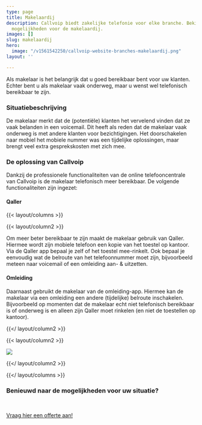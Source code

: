 ```yaml
---
type: page
title: Makelaardij
description: Callvoip biedt zakelijke telefonie voor elke branche. Bekijk hier de
  mogelijkheden voor de makelaardij.
images: []
slug: makelaardij
hero:
  image: "/v1561542250/callvoip-website-branches-makelaardij.png"
layout: ''

---
```

Als makelaar is het belangrijk dat u goed bereikbaar bent voor uw klanten. Echter bent u als makelaar vaak onderweg, maar u wenst wel telefonisch bereikbaar te zijn.

### Situatiebeschrijving

De makelaar merkt dat de (potentiële) klanten het vervelend vinden dat ze vaak belanden in een voicemail. Dit heeft als reden dat de makelaar vaak onderweg is met andere klanten voor bezichtigingen. Het doorschakelen naar mobiel het mobiele nummer was een tijdelijke oplossingen, maar brengt veel extra gesprekskosten met zich mee. 

### De oplossing van Callvoip

Dankzij de professionele functionaliteiten van de online telefooncentrale van Callvoip is de makelaar telefonisch meer bereikbaar. De volgende functionaliteiten zijn ingezet:

#### Qaller

{{< layout/columns >}}

{{< layout/column2 >}}

Om meer beter bereikbaar te zijn maakt de makelaar gebruik van Qaller. Hiermee wordt zijn mobiele telefoon een kopie van het toestel op kantoor. Via de Qaller app bepaal je zelf of het toestel mee-rinkelt. Ook bepaal je eenvoudig wat de belroute van het telefoonnummer moet zijn, bijvoorbeeld meteen naar voicemail of een omleiding aan- & uitzetten. 

#### Omleiding

Daarnaast gebruikt de makelaar van de omleiding-app. Hiermee kan de makelaar via een omleiding een andere (tijdelijke) belroute inschakelen. Bijvoorbeeld op momenten dat de makelaar echt niet telefonisch bereikbaar is of onderweg is en alleen zijn Qaller moet rinkelen (en niet de toestellen op kantoor).

{{</ layout/column2 >}}

{{< layout/column2 >}}

![](https://res.cloudinary.com/callvoip/image/upload/v1562144337/Qaller%202.png)

{{</ layout/column2 >}}

{{</ layout/columns >}}

### Benieuwd naar de mogelijkheden voor uw situatie?

<br>

<a href="/offerte/" class="button">Vraag hier een offerte aan!</a>
